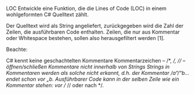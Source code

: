 LOC
Entwickle eine Funktion, die die Lines of Code (LOC) in einem wohlgeformten C# Quelltext zählt.

Der Quelltext wird als String angeliefert, zurückgegeben wird die Zahl der Zeilen, die ausführbaren Code enthalten. Zeilen, die nur aus Kommentar oder Whitespace bestehen, sollen also herausgefiltert werden [1].

Beachte:

C# kennt keine geschachtelten Kommentare
Kommentarzeichen – /*, */, // – öffnen/schließen Kommentare nicht innerhalb von Strings
Strings in Kommentaren werden als solche nicht erkannt, d.h. der Kommentar
/*a“*/“b… endet schon vor „b.
Ausführbarer Code kann in der selben Zeile wie ein Kommentar stehen: vor /* // oder nach */.